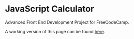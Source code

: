 # JavaScript Calculator
Advanced Front End Development Project for FreeCodeCamp.

A working version of this page can be found [here](https://vanillaslice.github.io/JavaScriptCalculator/).
